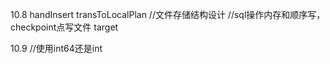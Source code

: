 10.8
handInsert
transToLocalPlan
//文件存储结构设计
//sql操作内存和顺序写，checkpoint点写文件
target

10.9
//使用int64还是int
